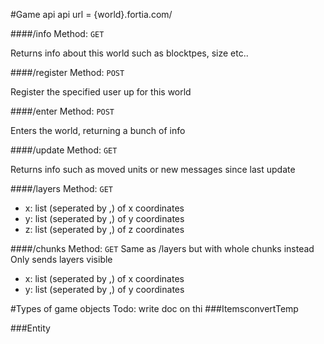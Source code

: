 #Game api
api url = {world}.fortia.com/

####/info
Method: `GET` 

Returns info about this world
such as blocktpes, size etc..

####/register
Method: `POST` 

Register the specified user up for this world

####/enter
Method: `POST`

Enters the world, returning a bunch of info

####/update
Method: `GET`

Returns info such as moved units or new messages since last update

####/layers
Method: `GET`

 - x: list (seperated by ,) of x coordinates
 - y: list (seperated by ,) of y coordinates
 - z: list (seperated by ,) of z coordinates

####/chunks
Method: `GET`
Same as /layers but with whole chunks instead
Only sends layers visible

 - x: list (seperated by ,) of x coordinates
 - y: list (seperated by ,) of y coordinates



#Types of game objects
Todo: write doc on thi
###ItemsconvertTemp

###Entity